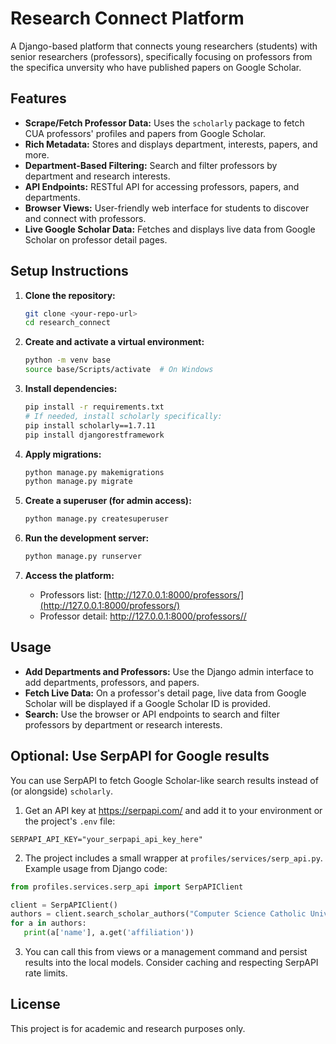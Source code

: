 # Research Connect Platform

A Django-based platform that connects young researchers (students) with senior researchers (professors), specifically focusing on professors from the specifica unversity who have published papers on Google Scholar.

## Features

- **Scrape/Fetch Professor Data:** Uses the `scholarly` package to fetch CUA professors' profiles and papers from Google Scholar.
- **Rich Metadata:** Stores and displays department, interests, papers, and more.
- **Department-Based Filtering:** Search and filter professors by department and research interests.
- **API Endpoints:** RESTful API for accessing professors, papers, and departments.
- **Browser Views:** User-friendly web interface for students to discover and connect with professors.
- **Live Google Scholar Data:** Fetches and displays live data from Google Scholar on professor detail pages.

## Setup Instructions

1. **Clone the repository:**
   ```bash
   git clone <your-repo-url>
   cd research_connect
   ```

2. **Create and activate a virtual environment:**
   ```bash
   python -m venv base
   source base/Scripts/activate  # On Windows
   ```

3. **Install dependencies:**
   ```bash
   pip install -r requirements.txt
   # If needed, install scholarly specifically:
   pip install scholarly==1.7.11
   pip install djangorestframework
   ```

4. **Apply migrations:**
   ```bash
   python manage.py makemigrations
   python manage.py migrate
   ```

5. **Create a superuser (for admin access):**
   ```bash
   python manage.py createsuperuser
   ```

6. **Run the development server:**
   ```bash
   python manage.py runserver
   ```

7. **Access the platform:**
   - Professors list: [http://127.0.0.1:8000/professors/](http://127.0.0.1:8000/professors/)
   - Professor detail: [http://127.0.0.1:8000/professors/<id>/](http://127.0.0.1:8000/professors/1/)

## Usage

- **Add Departments and Professors:** Use the Django admin interface to add departments, professors, and papers.
- **Fetch Live Data:** On a professor's detail page, live data from Google Scholar will be displayed if a Google Scholar ID is provided.
- **Search:** Use the browser or API endpoints to search and filter professors by department or research interests.


## Optional: Use SerpAPI for Google results

You can use SerpAPI to fetch Google Scholar-like search results instead of (or alongside) `scholarly`.

1. Get an API key at https://serpapi.com/ and add it to your environment or the project's `.env` file:

```properties
SERPAPI_API_KEY="your_serpapi_api_key_here"
```

2. The project includes a small wrapper at `profiles/services/serp_api.py`. Example usage from Django code:

```python
from profiles.services.serp_api import SerpAPIClient

client = SerpAPIClient()
authors = client.search_scholar_authors("Computer Science Catholic University of America", num=10)
for a in authors:
   print(a['name'], a.get('affiliation'))
```

3. You can call this from views or a management command and persist results into the local models. Consider caching and respecting SerpAPI rate limits.


## License

This project is for academic and research purposes only.



